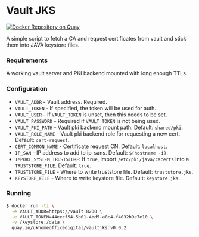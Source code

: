 # Vault JKS
[![Docker Repository on Quay](https://quay.io/repository/ukhomeofficedigital/vaultjks/status "Docker Repository on Quay")](https://quay.io/repository/ukhomeofficedigital/vaultjks)

A simple script to fetch a CA and request certificates from vault and stick
them into JAVA keystore files.

### Requirements
A working vault server and PKI backend mounted with long enough TTLs.

### Configuration
- `VAULT_ADDR` - Vault address. Required.
- `VAULT_TOKEN` - If specified, the token will be used for auth.
- `VAULT_USER` - If `VAULT_TOKEN` is unset, then this needs to be set.
- `VAULT_PASSWORD` - Required if `VAULT_TOKEN` is not being used.
- `VAULT_PKI_PATH` - Vault pki backend mount path. Default: `shared/pki`.
- `VAULT_ROLE_NAME` - Vault pki backend role for requesting a new cert. Default: `cert-request`.
- `CERT_COMMON_NAME` - Certificate request CN. Default: `localhost`.
- `IP_SAN` - IP address to add to ip_sans. Default: `$(hostname -i)`.
- `IMPORT_SYSTEM_TRUSTSTORE`: If `true`, import `/etc/pki/java/cacerts` into a `TRUSTSTORE_FILE`. Default: `true`.
- `TRUSTSTORE_FILE` - Where to write truststore file. Default: `truststore.jks`.
- `KEYSTORE_FILE` - Where to write keystore file. Default: `keystore.jks`.


### Running
```bash
$ docker run -ti \
  -e VAULT_ADDR=https://vault:8200 \
  -e VAULT_TOKEN=44eecf54-5b01-4bd5-a8c4-f4032b9e7e10 \
  -v /keystore:/data \
  quay.io/ukhomeofficedigital/vaultjks:v0.0.2
```
